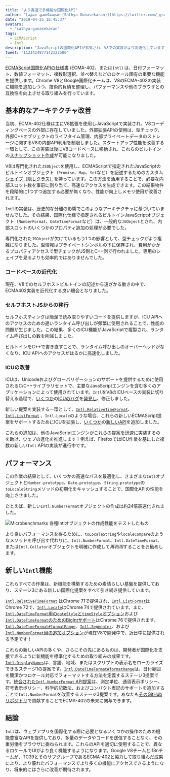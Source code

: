 ```yaml
---
title: "より高速で多機能な国際化API"
author: "[சத்யா குணசேகரன் (Sathya Gunasekaran)](https://twitter.com/_gsathya)"
date: "2019-04-25 16:45:37"
avatars: 
  - "sathya-gunasekaran"
tags: 
  - ECMAScript
  - Intl
description: "JavaScriptの国際化APIが拡張され、V8での実装がより高速化しています！"
tweet: "1121424877142122500"
---
```

[ECMAScript国際化APIの仕様書](https://tc39.es/ecma402/) (ECMA-402、または`Intl`) は、日付フォーマット、数値フォーマット、複数形選択、並べ替えなどのロケール固有の重要な機能を提供します。Chrome V8とGoogle国際化チームは、V8のECMA-402の実装に機能を追加しつつ、技術的負債を整理し、パフォーマンスや他のブラウザとの互換性を向上させる取り組みを行っています。

<!--truncate-->
## 基本的なアーキテクチャ改善

当初、ECMA-402仕様は主にV8拡張を使用しJavaScriptで実装され、V8コーディングベースの外部に存在していました。外部拡張APIの使用は、型チェック、外部C++オブジェクトのライフタイム管理、内部プライベートデータのストレージに関するV8の内部API利用を制限しました。スタートアップ性能を改善する一環として、この実装は後にV8コードベースに移動され、これらのビルトインの[スナップショット作成](/blog/custom-startup-snapshots)が可能になりました。

V8は専門化された`JSObject`を使用し、ECMAScriptで指定されたJavaScriptのビルトインオブジェクト（`Promise`、`Map`、`Set`など）を記述するためのカスタム[シェイプ（隠しクラス）](https://mathiasbynens.be/notes/shapes-ics)を持っています。この方法を活用することで、必要な内部スロット数を事前に割り当て、高速なアクセスを生成できます。この結果物件を段階的に1つずつ追加する必要が無くなり、性能が向上しメモリ使用が改善されます。

`Intl`の実装は、歴史的な分離の影響でこのようなアーキテクチャに基づいていませんでした。その結果、国際化仕様で指定されるビルトインJavaScriptオブジェクト（`NumberFormat`、`DateTimeFormat`など）は、一般的な`JSObject`とされ、内部スロットのいくつかのプロパティ追加の処理が必要でした。

専門化された`JSObject`が欠けているもう1つの影響として、型チェックがより複雑になりました。型情報はプライベートシンボルの下に保存され、費用がかかるプロパティアクセスで型チェックがJS側とC++側で行われました。専用のシェイプを見るよりも効率的ではありませんでした。

### コードベースの近代化

現在、V8でのセルフホストビルトインの記述から遠ざかる動きの中で、ECMA402実装を近代化する良い機会となりました。

### セルフホストJSからの移行

セルフホスティングは簡潔で読み取りやすいコードを提供しますが、ICU APIへのアクセスのための遅いランタイム呼び出しが頻繁に使用されることで、性能の問題が生じました。この結果、多くのICU機能がJavaScriptで複製され、ランタイム呼び出しの数を削減しました。

ビルトインをC++で書き直すことで、ランタイム呼び出しのオーバーヘッドがなくなり、ICU APIへのアクセスがはるかに高速化しました。

### ICUの改善

ICUは、Unicodeおよびグローバリゼーションのサポートを提供するために使用されるC/C++ライブラリセットで、主要なJavaScriptエンジンを含む多くのアプリケーションによって使用されています。`Intl`をV8のICUベースの実装に切り替える過程で、[いくつか](https://unicode-org.atlassian.net/browse/ICU-20140)の[ICUのバグ](https://unicode-org.atlassian.net/browse/ICU-9562)を[発見し](https://unicode-org.atlassian.net/browse/ICU-20098)、修正しました。

新しい提案を実装する一環として、[`Intl.RelativeTimeFormat`](/features/intl-relativetimeformat)、[`Intl.ListFormat`](/features/intl-listformat) 、`Intl.Locale`のような場合、これらの新しいECMAScript提案をサポートするためにICUを拡張し、[いくつか](https://unicode-org.atlassian.net/browse/ICU-13256)の[新しい](https://unicode-org.atlassian.net/browse/ICU-20121)[API](https://unicode-org.atlassian.net/browse/ICU-20342)を追加しました。

これらの追加は、他のJavaScriptエンジンがこれらの提案を迅速に実装するのを助け、ウェブの進化を推進します！例えば、FirefoxではICU作業を基にした複数の新しい`Intl` APIの実装が進行中です。

## パフォーマンス

この作業の結果として、いくつかの高速なパスを最適化し、さまざまな`Intl`オブジェクトと`Number.prototype`、`Date.prototype`、`String.prototype`の`toLocaleString`メソッドの初期化をキャッシュすることで、国際化APIの性能を向上させました。

たとえば、新しい`Intl.NumberFormat`オブジェクトの作成は約24倍高速化されました。

![[Microbenchmarks](https://cs.chromium.org/chromium/src/v8/test/js-perf-test/Intl/constructor.js) 各種`Intl`オブジェクトの作成性能をテストしたもの](/_img/intl/performance.svg)

より良いパフォーマンスを得るために、`toLocaleString`や`localeCompare`のようなメソッドを呼び出す代わりに、`Intl.NumberFormat`、`Intl.DateTimeFormat`、または`Intl.Collator`オブジェクトを明確に作成して*再利用*することをお勧めします。

## 新しい`Intl`機能

これらすべての作業は、新機能を構築するための素晴らしい基盤を提供しており、ステージ3にある新しい国際化提案をすべて引き続き提供しています。

[`Intl.RelativeTimeFormat`](/features/intl-relativetimeformat) はChrome 71で提供され、[`Intl.ListFormat`](/features/intl-listformat)はChrome 72で、[`Intl.Locale`](https://developer.mozilla.org/en-US/docs/Web/JavaScript/Reference/Global_Objects/Locale)はChrome 74で提供されています。また、[`Intl.DateTimeFormat`用の`dateStyle`と`timeStyle`オプション](https://github.com/tc39/proposal-intl-datetime-style)および[`Intl.DateTimeFormat`のためのBigIntサポート](https://github.com/tc39/ecma402/pull/236)はChrome 76で提供されます。[`Intl.DateTimeFormat#formatRange`](https://github.com/tc39/proposal-intl-DateTimeFormat-formatRange)、[`Intl.Segmenter`](https://github.com/tc39/proposal-intl-segmenter/)、および[`Intl.NumberFormat`用の追加オプション](https://github.com/tc39/proposal-unified-intl-numberformat/)が現在V8で開発中で、近日中に提供される予定です！

これらの新しいAPIの多くや、さらにその先にあるものは、開発者が国際化を支援できるように新機能を標準化するための取り組みの成果です。[`Intl.DisplayNames`](https://github.com/tc39/proposal-intl-displaynames)は、言語、地域、またはスクリプトの表示名をローカライズできるステージ1の提案です。[`Intl.DateTimeFormat#formatRange`](https://github.com/fabalbon/proposal-intl-DateTimeFormat-formatRange)は、日付範囲を簡潔かつロケール対応でフォーマットする方法を定義するステージ3提案です。[統合された`Intl.NumberFormat` API提案](https://github.com/tc39/proposal-unified-intl-numberformat)は、測定単位、通貨表示ポリシー、符号表示ポリシー、科学的記数法、およびコンパクト表記のサポートを追加することで`Intl.NumberFormat`を改善するステージ3提案です。あなたも[そのGitHubリポジトリ](https://github.com/tc39/ecma402)で貢献することでECMA-402の未来に関与できます。

## 結論

`Intl`は、ウェブアプリを国際化する際に必要となるいくつかの操作のための機能豊富なAPIを提供しており、多量のデータやコードを送信することなく、その重労働をブラウザに委ねられます。これらのAPIを適切に使用することで、異なるロケールでUIがより良く機能するようになります。Google V8チームとi18nチームが、TC39とそのサブグループであるECMA-402と協力して取り組んだ成果により、より優れたパフォーマンスでより多くの機能にアクセスできるようになり、将来的にはさらに改善が期待されます。
